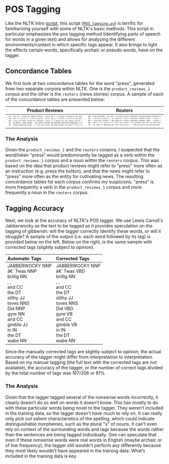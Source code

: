 # POS Tagging

Like the NLTK intro [script](../NLTK_intro/), this script ([`POS_tagging.py`](./POS_tagging.py)) is terrific for familiarizing yourself with some of NLTK's basic methods. This script in particular emphasizes the pos tagging method (identifying parts of speech for words in a given text) and allows for analyzing the different environments/context in which specific tags appear. It also brings to light the effects certain words, specifically archaic or pseudo words, have on the tagger.

## Concordance Tables

We first look at two concordance tables for the word "press", generated from two separate corpora within NLTK. One is the `product_reviews_1` corpus and the other is the `reuters` (news stories) corpus. A sample of each of the concordance tables are presented below:

Product Reviews                                                  |  Reuters
:---------------------------------------------------------------:|:----------------------------------------------------:
![Product_reviews](./images/product_reviews.PNG)                 |  ![Reuters](./images/reuters.PNG)

### The Analysis

Given the `product_reviews_1` and the `reuters` corpora, I suspected that the word/token "press" would predominantly be tagged as a verb within the `product_reviews_1` corpus and a noun within the `reuters` corpus. This was based on the idea that product reviews might refer to "press" more often as an instruction (e.g. press the button), and that the news might refer to "press" more often as the entity for cultivating news. The resulting concordance tables for each corpus confirms my suspicions: "press" is more frequently a verb in the `product_reviews_1` corpus and more frequently a noun in the `reuters` corpus.

## Tagging Accuracy

Next, we look at the accuracy of NLTK's POS tagger. We use Lewis Carroll's Jabberwocky as the text to be tagged as it provides speculation on the tagging of gibberish: will the tagger correctly identify these words, or will it struggle? A sample of the output (i.e. each word followed by its tag) is provided below on the left. Below on the right, is the same sample with corrected tags (slightly subject to opinion).

|Automatic Tags                                                   |  Corrected Tags
:-----------------------------------------------------------------|:----------------------------------------------------|
|JABBERWOCKY NNP<br>â€˜Twas NNP<br>brillig NN<br>, ,<br>and CC<br>the DT<br>slithy JJ<br>toves NNS<br>Did NNP<br>gyre NN<br>and CC<br>gimble JJ<br>in IN<br>the DT<br>wabe NN<br>                                                | JABBERWOCKY NNP<br>â€˜Twas VBD<br>brillig NN<br>, ,<br>and CC<br>the DT<br>slithy JJ<br>toves NNS<br>Did VBD<br>gyre VB<br>and CC<br>gimble VB<br>in IN<br>the DT<br>wabe NN<br>                          |

Since the manually corrected tags are slightly subject to opinion, the actual accuracy of the tagger might differ from interpretation to interpretation. Based on my manual tagging (the full text with the corrected tags are not available), the accuracy of the tagger, or the number of correct tags divided by the total number of tags was 167/206 or 81%.

### The Analysis

Given that the tagger tagged several of the nonsense words incorrectly, it clearly doesn’t do so well on words it doesn’t know. This has mostly to do with these particular words being novel to the tagger. They weren’t included in the training data, so the tagger doesn't have much to rely on. It can really only pick out salient characteristics of the spelling, which could indicate distinguishable morphemes, such as the plural "s" of nouns. It can’t even rely on context of the surrounding words and tags because the words rather than the sentences are being tagged individually. One can speculate that even if these nonsense words were real words in English (maybe archaic or of low frequency), the tagger still wouldn’t perform any differently because they most likely wouldn’t have appeared in the training data. What’s included in the training data is key.
